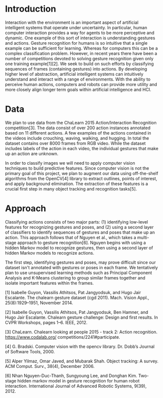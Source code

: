 # Introduction
Interaction with the environment is an important aspect of artificial intelligent systems that operate under uncertainty. In particular, human computer interaction provides a way for agents to be more perceptive and dynamic. One example of this sort of interaction is understanding gestures and actions. Gesture recognition for humans is so intuitive that a single example can be sufficient for learning. Whereas for computers this can be a complex classification problem. However, in recent years there have been a number of competitions devoted to solving gesture recognition given only one training example[1][2]. We seek to build on such efforts by classifying sequences of frames (containing gestures) into actions. By developing higher level of abstraction, artificial intelligent systems can intuitively understand and interact with a range of environments. With the ability to perceive human actions, computers and robots can provide more utility and more closely align longer term goals within artificial intelligence and HCI.

# Data
We plan to use data from the ChaLearn 2015 Action/Interaction Recognition competition[3]. The data consist of over 200 action instances annotated based on 11 different actions. A few examples of the actions contained in the videos include crouching, waving, walking, and hugging. In total the dataset contains over 8000 frames from RGB video. While the dataset includes labels of the action in each video, the individual gestures that make up an action are unknown.

In order to classify images we will need to apply computer vision techniques to build predictive features. Since computer vision is not the primary goal of this project, we plan to augment our data using off-the-shelf algorithms from the OpenCV[4] library to extract outlines, points of interest, and apply background elimination. The extraction of these features is a crucial first step in many object tracking and recognition tasks[5].

# Approach
Classifying actions consists of two major parts: (1) identifying low-level features for recognizing gestures and poses, and (2) using a second layer of classifiers to identify sequences of gestures and poses that make up an action. This approach follows that of Nguyen et al., which takes a multi-stage approach to gesture recognition[6]. Nguyen begins with using a hidden Markov model to recognize gestures, then using a second layer of hidden Markov models to recognize actions.

The first step, identifying gestures and poses, may prove difficult since our dataset isn't annotated with gestures or poses in each frame. We tentatively plan to use unsupervised learning methods such as Principal Component Analysis and K-Means clustering to group similar frames together and isolate important features within the frames.


[1] Isabelle Guyon, Vassilis Athitsos, Pat Jangyodsuk, and Hugo Jair Escalante. The chalearn gesture dataset (cgd 2011). Mach. Vision Appl., 25(8):1929–1951, November 2014.

[2] Isabelle Guyon, Vassilis Athitsos, Pat Jangyodsuk, Ben Hamner, and Hugo Jair Escalante. Chalearn gesture challenge: Design and first results. In CVPR Workshops, pages 1–6. IEEE, 2012.

[3] ChaLearn. Chalearn looking at people 2015 - track 2: Action recognition. https://www.codalab.org/ competitions/2241#participate.

[4] G. Bradski. Computer vision with the opencv library. Dr. Dobb’s Journal of Software Tools, 2000.

[5] Alper Yilmaz, Omar Javed, and Mubarak Shah. Object tracking: A survey. ACM Comput. Surv., 38(4),
December 2006.

[6] Nhan Nguyen-Duc-Thanh, Sungyoung Lee, and Donghan Kim. Two-stage hidden markov model in gesture recognition for human robot interaction. International Journal of Advanced Robotic Systems, 9(39), 2012.
<!---[7] Sushmita Mitra and Tinku Acharya. Gesture recognition: A survey. Systems, Man, and Cybernetics, Part C: Applications and Reviews, IEEE Transactions on, 37(3):311–324, 2007.
[8] Ruben Glatt, José C Freire Jr, and Daniel JBS Sampaio. Proposal for a deep learning architecture for activity recognition. International Journal of Engineering & Technology, 14(5), 2014.
[9] N Neverova, C Wolf, GW Taylor, and F Nebout. Multi-scale deep learning for gesture detection and localization. In ECCV Workshops, 2014.
-->
